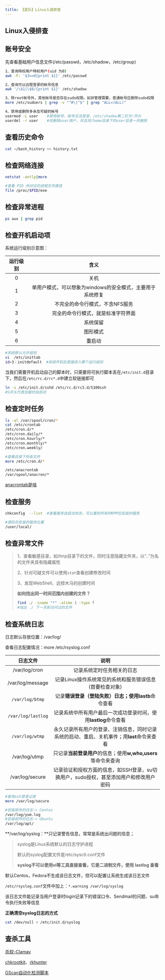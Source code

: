 ```yaml
---
title: 【蓝队】Linux入侵排查
---
```

## Linux入侵排查
## 账号安全

先查看基础用户信息文件(/etc/passwd，/etc/shadow，/etc/group)

```bash
1、查询特权用户特权用户(uid 为0)
awk -F: '$3==0{print $1}' /etc/passwd

2、查询可以远程登录的帐号信息
awk '/\$1|\$6/{print $1}' /etc/shadow

3、除root帐号外，其他帐号是否存在sudo权限。如非管理需要，普通帐号应删除sudo权限
more /etc/sudoers | grep -v "^#\|^$" | grep "ALL=(ALL)"

4、禁用或删除多余及可疑的帐号
usermod -L user    #禁用帐号，帐号无法登录，/etc/shadow第二栏为!开头
userdel -r user    #将删除user用户，并且将/home目录下的user目录一并删除
```

## 查看历史命令

```bash
cat ~/bash_history >> history.txt
```

## 检查网络连接

```bash
netstat -antlp|more

#查看 PID 所对应的进程文件路径
file /proc/$PID/exe
```

## 检查异常进程

```bash
ps aux | grep pid
```

## 检查开机启动项

系统运行级别示意图：

| 运行级别 |                           含义                            |
| :------: | :-------------------------------------------------------: |
|    0     |                           关机                            |
|    1     | 单用户模式，可以想象为windows的安全模式，主要用于系统修复 |
|    2     |              不完全的命令行模式，不含NFS服务              |
|    3     |            完全的命令行模式，就是标准字符界面             |
|    4     |                         系统保留                          |
|    5     |                         图形模式                          |
|    6     |                          重启动                           |

```bash
#系统默认允许级别
vi  /etc/inittab
id=3：initdefault  #系统开机后直接进入哪个运行级别
```

当我们需要开机启动自己的脚本时，只需要将可执行脚本丢在`/etc/init.d`目录下，然后在`/etc/rc.d/rc*.d`中建立软链接即可 

```bash
ln -s /etc/init.d/sshd /etc/rc.d/rc3.d/S100ssh	
#S开头代表加载时自启动
```

## 检查定时任务

```bash
ls -al /var/spool/cron/* 
cat /etc/crontab
/etc/cron.d/*
/etc/cron.daily/* 
/etc/cron.hourly/* 
/etc/cron.monthly/*
/etc/cron.weekly/

#查看目录下所有文件
more /etc/cron.d/*

/etc/anacrontab
/var/spool/anacron/*
```

[anacrontab是啥](http://blog.lujun9972.win/blog/2018/04/19/%E4%BD%BF%E7%94%A8anacron%E5%AE%9A%E6%9C%9F%E6%89%A7%E8%A1%8C%E4%BB%BB%E5%8A%A1/index.html)

## 检查服务

```bash
chkconfig  --list  #查看服务自启动状态，可以看到所有的RPM包安装的服务

#源码包安装的服务位置
/user/local/
```

## 检查异常文件

> 1、查看敏感目录，如/tmp目录下的文件，同时注意隐藏文件夹，以“..”为名的文件夹具有隐藏属性
>
> 2、针对可疑文件可以使用`stat`查看创建修改时间
>
> 3、发现WebShell、远控木马的创建时间
>
> **如何找出同一时间范围内创建的文件？**
>
> ```bash
> find ./ -iname "*" -atime 1 -type f 
> #找出 ./ 下一天前访问过的文件
> ```

## 检查系统日志

日志默认存放位置：/var/log/

查看日志配置情况：more /etc/rsyslog.conf

|      日志文件      |                             说明                             |
| :----------------: | :----------------------------------------------------------: |
|   /var/log/cron    |                  记录系统定时任务相关的日志                  |
|  /var/log/message  |   记录Linux操作系统常见的系统和服务错误信息(首要检查对象)    |
|  `/var/log/btmp`   |   记录**错误登录（登陆失败）**日志；使用**lastb**命令查看    |
| `/var/log/lastlog` | 记录系统中所有用户最后一次成功登录时间，使用**lastlog**命令查看 |
|  `/var/log/wtmp`   | 永久记录所有用户的登录、注销信息，同时记录系统的启动、重启、关机事件；用**last**命令来查看 |
|   /var/log/utmp    | 只记录**当前登录用户**的信息；使用**w,who,users**等命令来查询 |
|  /var/log/secure   | 记录验证和授权方面的信息，如SSH登录，su切换用户，sudo授权，甚至添加用户和修改用户密码 |

```bash
#查询ssh登录记录
more /var/log/secure

#安装软件的日志-> Centos
/var/log/yum.log
#安装软件的日志-> Ubuntu
/var/log/apt/
```

**/var/log/syslog：**只记录警告信息，常常是系统出问题的信息；

> syslog是Linux系统默认的日志守护进程
>
> 默认的syslog配置文件是/etc/sysctl.conf文件
>
> **syslog不可以使用vi等工具直接查看，它是二进制文件，使用 lastlog 查看**

默认Centos，Fedora不生成该日志文件，但可以配置让系统生成该日志文件

`/etc/rsyslog.conf`文件中加上：`*.warning /var/log/syslog` 

该日志文件能记录当用户登录时login记录下的错误口令、Sendmail的问题、su命令执行失败等信息 

**正确清空syslog日志的方式**

```bash
cat /dev/null > /etc/init.d/syslog
```

## 查杀工具

[杀软-Clamav](http://www.clamav.net/download.html)

[chkrootkit](http://www.chkrootkit.org/)、[rkhunter](http://rkhunter.sourceforge.net/)

[GScan自动化检测脚本](https://github.com/grayddq/GScan)